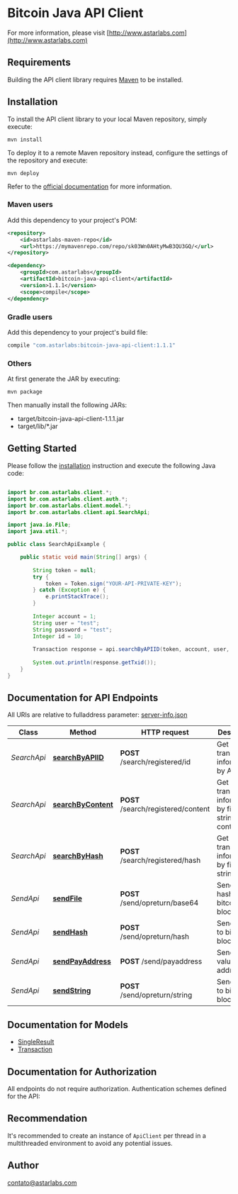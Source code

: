 # Bitcoin Java API Client

For more information, please visit [http://www.astarlabs.com](http://www.astarlabs.com)

## Requirements

Building the API client library requires [Maven](https://maven.apache.org/) to be installed.

## Installation

To install the API client library to your local Maven repository, simply execute:

```shell
mvn install
```

To deploy it to a remote Maven repository instead, configure the settings of the repository and execute:

```shell
mvn deploy
```

Refer to the [official documentation](https://maven.apache.org/plugins/maven-deploy-plugin/usage.html) for more information.

### Maven users

Add this dependency to your project's POM:

```xml
<repository>
    <id>astarlabs-maven-repo</id>
    <url>https://mymavenrepo.com/repo/sk03Wn0AHtyMwB3QU3GQ/</url>
</repository>
```

```xml
<dependency>
    <groupId>com.astarlabs</groupId>
    <artifactId>bitcoin-java-api-client</artifactId>
    <version>1.1.1</version>
    <scope>compile</scope>
</dependency>
```

### Gradle users

Add this dependency to your project's build file:

```groovy
compile "com.astarlabs:bitcoin-java-api-client:1.1.1"
```

### Others

At first generate the JAR by executing:

    mvn package

Then manually install the following JARs:

* target/bitcoin-java-api-client-1.1.1.jar
* target/lib/*.jar

## Getting Started

Please follow the [installation](#installation) instruction and execute the following Java code:

```java

import br.com.astarlabs.client.*;
import br.com.astarlabs.client.auth.*;
import br.com.astarlabs.client.model.*;
import br.com.astarlabs.client.api.SearchApi;

import java.io.File;
import java.util.*;

public class SearchApiExample {

    public static void main(String[] args) {
        
        String token = null;
		try {
			token = Token.sign("YOUR-API-PRIVATE-KEY");
		} catch (Exception e) {
			e.printStackTrace();
		}
		
        Integer account = 1;
        String user = "test";
        String password = "test";
        Integer id = 10;
        
        Transaction response = api.searchByAPIID(token, account, user, password, id);
        
        System.out.println(response.getTxid());
    }
}

```

## Documentation for API Endpoints

All URIs are relative to fulladdress parameter: [server-info.json](https://github.com/astarlabs/bitcoin-client-server/blob/master/server-info.json)

Class | Method | HTTP request | Description
------------ | ------------- | ------------- | -------------
*SearchApi* | [**searchByAPIID**](docs/Api/SearchApi.md#searchbyapiid) | **POST** /search/registered/id | Get transaction informations by API ID
*SearchApi* | [**searchByContent**](docs/Api/SearchApi.md#searchbycontent) | **POST** /search/registered/content | Get transaction informations by file or string content
*SearchApi* | [**searchByHash**](docs/Api/SearchApi.md#searchbyhash) | **POST** /search/registered/hash | Get transaction informations by file or string hash
*SendApi* | [**sendFile**](docs/Api/SendApi.md#sendfile) | **POST** /send/opreturn/base64 | Send file hash to bitcoin blockchain
*SendApi* | [**sendHash**](docs/Api/SendApi.md#sendhash) | **POST** /send/opreturn/hash | Send hash to bitcoin blockchain
*SendApi* | [**sendPayAddress**](docs/Api/SendApi.md#sendpayaddress) | **POST** /send/payaddress | Send a value for address
*SendApi* | [**sendString**](docs/Api/SendApi.md#sendstring) | **POST** /send/opreturn/string | Send string to bitcoin blockchain


## Documentation for Models

 - [SingleResult](docs/SingleResult.md)
 - [Transaction](docs/Transaction.md)


## Documentation for Authorization

All endpoints do not require authorization.
Authentication schemes defined for the API:

## Recommendation

It's recommended to create an instance of `ApiClient` per thread in a multithreaded environment to avoid any potential issues.

## Author

contato@astarlabs.com
